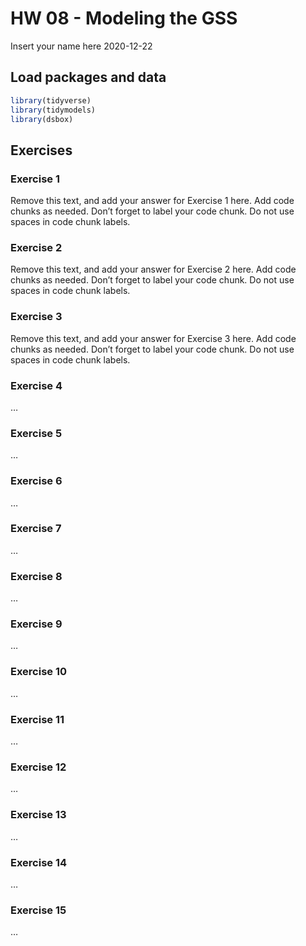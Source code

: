 HW 08 - Modeling the GSS
================
Insert your name here
2020-12-22

## Load packages and data

``` r
library(tidyverse)
library(tidymodels)
library(dsbox)
```

## Exercises

### Exercise 1

Remove this text, and add your answer for Exercise 1 here. Add code
chunks as needed. Don’t forget to label your code chunk. Do not use
spaces in code chunk labels.

### Exercise 2

Remove this text, and add your answer for Exercise 2 here. Add code
chunks as needed. Don’t forget to label your code chunk. Do not use
spaces in code chunk labels.

### Exercise 3

Remove this text, and add your answer for Exercise 3 here. Add code
chunks as needed. Don’t forget to label your code chunk. Do not use
spaces in code chunk labels.

### Exercise 4

…

### Exercise 5

…

### Exercise 6

…

### Exercise 7

…

### Exercise 8

…

### Exercise 9

…

### Exercise 10

…

### Exercise 11

…

### Exercise 12

…

### Exercise 13

…

### Exercise 14

…

### Exercise 15

…
